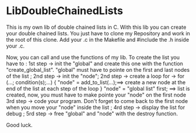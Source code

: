 # LibDoubleChainedLists
This is my own lib of double chained lists in C.
With this lib you can create your double chained lists.
You just have to clone my Repository and work in the root of this clone.
Add your .c in the Makefile and #include the .h inside your .c.

Now, you can call and use the functions of my lib. To create the list you have to :
1st step -> init the "global" and create this one with the function "create_global_list". "global" must have to pointe on the first and last nodes of the list ;
2nd step -> init the "node";
2nd step -> create a loop for -> for (...; condition(s);...) {
                                     "node" = add_to_list(...);==> create a new node at the end of the list at each step of the loop
                                 }
                                 "node" = "global list" first; ==> list is created, now, you must have to make pointe your "node" on the first node
3rd step -> code your program. Don't forget to come back to the first node when you move your "node" inside the list ;
4rd step -> display the list for debug ;
5rd step -> free "global" and "node" with the destroy function.

Good luck.
